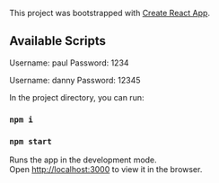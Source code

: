 This project was bootstrapped with [Create React App](https://github.com/facebook/create-react-app).

## Available Scripts

Username: paul
Password: 1234

Username: danny
Password: 12345

In the project directory, you can run:

### `npm i`

### `npm start`

Runs the app in the development mode.<br />
Open [http://localhost:3000](http://localhost:3000) to view it in the browser.
